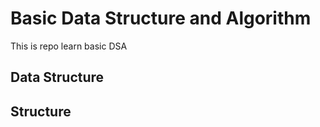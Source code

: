 # Basic Data Structure and Algorithm

This is repo learn basic DSA 

## Data Structure 


## Structure

